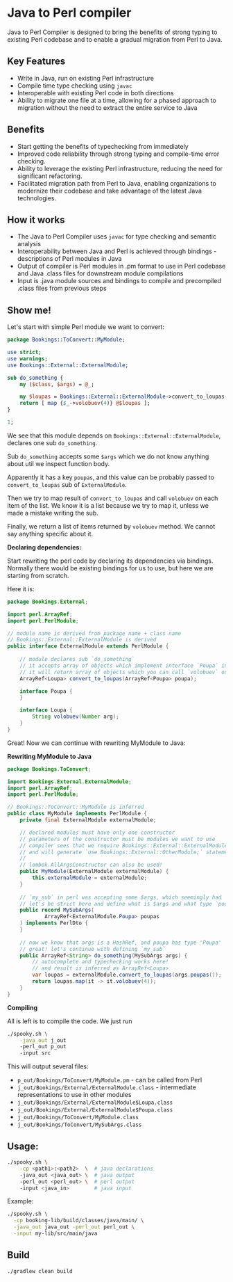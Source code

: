 # Java to Perl compiler

Java to Perl Compiler is designed to bring the benefits of strong typing to existing Perl codebase and to enable a gradual migration from Perl to Java.

## Key Features
* Write in Java, run on existing Perl infrastructure
* Compile time type checking using `javac`
* Interoperable with existing Perl code in both directions
* Ability to migrate one file at a time, allowing for a phased approach to migration without the need to extract the entire service to Java


## Benefits
* Start getting the benefits of typechecking from immediately
* Improved code reliability through strong typing and compile-time error checking.
* Ability to leverage the existing Perl infrastructure, reducing the need for significant refactoring.
* Facilitated migration path from Perl to Java, enabling organizations to modernize their codebase and take advantage of the latest Java technologies.

## How it works
* The Java to Perl Compiler uses `javac` for type checking and semantic analysis
* Interoperability between Java and Perl is achieved through bindings - descriptions of Perl modules in Java
* Output of compiler is Perl modules in .pm format to use in Perl codebase and Java .class files for downstream module compilations
* Input is .java module sources and bindings to compile and precompiled .class files from previous steps

## Show me!

Let's start with simple Perl module we want to convert:

```perl
package Bookings::ToConvert::MyModule;

use strict;
use warnings;
use Bookings::External::ExternalModule;

sub do_something {
    my ($class, $args) = @_;

    my $loupas = Bookings::External::ExternalModule->convert_to_loupas($args->{poupas});
    return [ map {$_->volobuev(4)} @$loupas ];
}

1;
```

We see that this module depends on `Bookings::External::ExternalModule`, declares one sub `do_something`.

Sub `do_something` accepts some `$args` which we do not know anything about util we inspect function body.

Apparently it has a key `poupas`, and this value can be probably passed to `convert_to_loupas` sub of `ExternalModule`.

Then we try to map result of `convert_to_loupas` and call `volobuev` on each item of the list.
We know it is a list because we try to map it, unless we made a mistake writing the sub.

Finally, we return a list of items returned by `volobuev` method. We cannot say anything specific about it.

**Declaring dependencies:**

Start rewriting the perl code by declaring its dependencies via bindings.
Normally there would be existing bindings for us to use, but here we are starting from scratch.

Here it is:

```java
package Bookings.External;

import perl.ArrayRef;
import perl.PerlModule;

// module name is derived from package name + class name
// Bookings::External::ExternalModule is derived
public interface ExternalModule extends PerlModule {
    
    // module declares sub `do_something`
    // it accepts array of objects which implement interface `Poupa` in Java
    // it will return array of objects which you can call `volobuev` on
    ArrayRef<Loupa> convert_to_loupas(ArrayRef<Poupa> poupa);

    interface Poupa {
    }

    interface Loupa {
        String volobuev(Number arg);
    }
}
```

Great! Now we can continue with rewriting MyModule to Java:

**Rewriting MyModule to Java**

```java
package Bookings.ToConvert;

import Bookings.External.ExternalModule;
import perl.ArrayRef;
import perl.PerlModule;

// Bookings::ToConvert::MyModule is inferred
public class MyModule implements PerlModule {
    private final ExternalModule externalModule;

    // declared modules must have only one constructor
    // parameters of the constructor must be modules we want to use
    // compiler sees that we require Bookings::External::ExternalModule
    // and will generate `use Bookings::External::OtherModule;` statement in an output
    // 
    // lombok.AllArgsConstructor can also be used!
    public MyModule(ExternalModule externalModule) {
        this.externalModule = externalModule;
    }
    
    // `my_sub` in perl was accepting some $args, which seemingly had `poupas` key
    // let's be strict here and define what is $args and what type `poupas` value is
    public record MySubArgs(
            ArrayRef<ExternalModule.Poupa> poupas
    ) implements PerlDto {
    }
    
    // now we know that args is a HashRef, and poupa has type 'Poupa'
    // great! let's continue with defining `my_sub`
    public ArrayRef<String> do_something(MySubArgs args) {
        // autocomplete and typechecking works here!
        // and result is inferred as ArrayRef<Loupa>
        var loupas = externalModule.convert_to_loupas(args.poupas());
        return loupas.map(it -> it.volobuev(4));
    }
}
```

**Compiling**

All is left is to compile the code. We just run

```sh
./spooky.sh \
    -java_out j_out
    -perl_out p_out
    -input src
```

This will output several files:
- `p_out/Bookings/ToConvert/MyModule.pm` - can be called from Perl
- `j_out/Bookings/External/ExternalModule.class` - intermediate representations to use in other modules
- `j_out/Bookings/External/ExternalModule$Loupa.class`
- `j_out/Bookings/External/ExternalModule$Poupa.class`
- `j_out/Bookings/ToConvert/MyModule.class`
- `j_out/Bookings/ToConvert/MySubArgs.class`

## Usage:

```sh
./spooky.sh \
    -cp <path1>:<path2>  \  # java declarations
    -java_out <java_out> \  # java output
    -perl_out <perl_out> \  # perl output
    -input <java_in>        # java input
```

Example:

```sh
./spooky.sh \
  -cp booking-lib/build/classes/java/main/ \
  -java_out java_out -perl_out perl_out \
  -input my-lib/src/main/java
```


## Build

```
./gradlew clean build
```